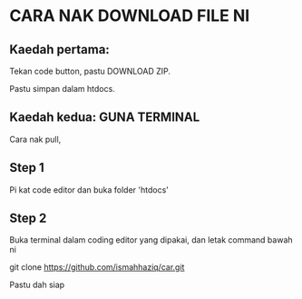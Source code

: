 # CARA NAK DOWNLOAD FILE NI

## Kaedah pertama:

Tekan code button, pastu DOWNLOAD ZIP.

Pastu simpan dalam htdocs.

## Kaedah kedua: GUNA TERMINAL

Cara nak pull,

## Step 1
Pi kat code editor dan buka folder 'htdocs'

## Step 2
Buka terminal dalam coding editor yang dipakai, dan letak command bawah ni

git clone https://github.com/ismahhaziq/car.git

Pastu dah siap
